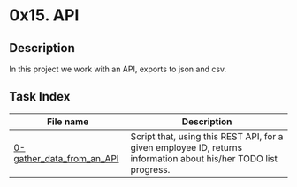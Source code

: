 # 0x15. API

## Description

In this project we work with an API, exports to json and csv.

## Task Index
|File name              |Description                         |
|-----------------------|------------------------------------|
|[0-gather_data_from_an_API](0-gather_data_from_an_API.py)|Script that, using this REST API, for a given employee ID, returns information about his/her TODO list progress.|

